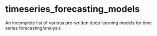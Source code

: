 # timeseries_forecasting_models
An incomplete list of various pre-written deep learning models for time series forecasting/analysis
